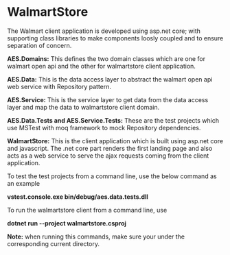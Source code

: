 # WalmartStore


The Walmart client application is developed using asp.net core; with supporting class libraries to make components loosly coupled and to ensure separation of concern.

**AES.Domains:** This defines the two domain classes which are one for walmart open api and the other for walmartstore client application.

**AES.Data:** This is the data access layer to abstract the walmart open api web service with Repository pattern.

**AES.Service:** This is the service layer to get data from the data access layer and map the data to walmartstore client domain.

**AES.Data.Tests and AES.Service.Tests:** These are the test projects which use MSTest with moq framework to mock Repository dependencies.  

**WalmartStore:** This is the client application which is built using asp.net core and javascript. The .net core part renders the first landing page and also acts as a web service to serve the ajax requests coming from the client application.  


To test the test projects from a command line, use the below command as an example

  **vstest.console.exe bin/debug/aes.data.tests.dll**
  
To run the walmartstore client from a command line, use

  **dotnet run --project walmartstore.csproj**

**Note:** when running this commands, make sure your under the corresponding current directory.
